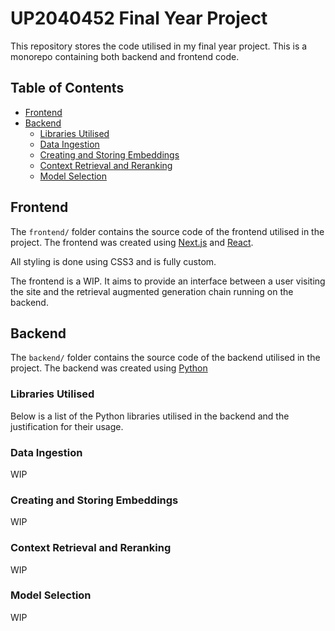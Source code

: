 # UP2040452 Final Year Project

This repository stores the code utilised in my final year project. This is a monorepo containing both backend and frontend code.

## Table of Contents
- [Frontend](#frontend)
- [Backend](#backend)
    - [Libraries Utilised](#libraries-utilised)
    - [Data Ingestion](#data-ingestion)
    - [Creating and Storing Embeddings](#creating-and-storing-embeddings)
    - [Context Retrieval and Reranking](#context-retrieval-and-reranking)
    - [Model Selection](#model-selection)

## Frontend
The `frontend/` folder contains the source code of the frontend utilised in the project. The frontend was created using [Next.js](https://nextjs.org/) and [React](https://react.dev/).

All styling is done using CSS3 and is fully custom. 

The frontend is a WIP. It aims to provide an interface between a user visiting the site and the retrieval augmented generation chain running on the backend.

## Backend
The `backend/` folder contains the source code of the backend utilised in the project. The backend was created using [Python](https://www.python.org/)

### Libraries Utilised
Below is a list of the Python libraries utilised in the backend and the justification for their usage.

### Data Ingestion
WIP

### Creating and Storing Embeddings
WIP

### Context Retrieval and Reranking
WIP

### Model Selection
WIP